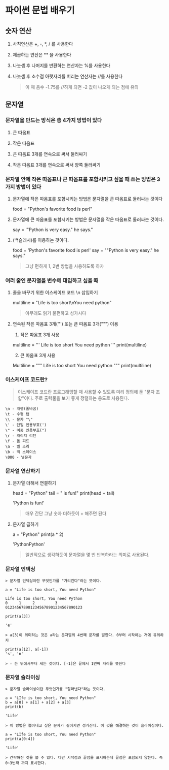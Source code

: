 ﻿# 파이썬 문법 배우기

## 숫자 연산

1. 사칙연산은 +, -, *, / 를 사용한다

2. 제곱하는 연산은 ** 을 사용한다

3. 나눗셈 후 나머지를 반환하는 연산자는 %를 사용한다

4. 나눗셈 후 소수점 아랫자리를 버리는 연산자는 //를 사용한다
   > 이 때 음수 -1.75를 //하게 되면 -2 값이 나오게 되는 점에 유의

## 문자열

### 문자열을 만드는 방식은 총 4가지 방법이 있다

1. 큰 따옴표

2. 작은 따옴표

3. 큰 따옴표 3개를 연속으로 써서 둘러싸기

4. 작은 따옴표 3개를 연속으로 써서 양쪽 둘러싸기


### 문자열 안에 작은 따옴표나 큰 따옴표를 포함시키고 싶을 때 쓰는 방법은 3가지 방법이 있다

1. 문자열에 작은 따옴표를 포함시키는 방법은 문자열을 큰 따옴표로 둘러싸는 것이다

	food = "Python's favorite food is perl"
    

2. 문자열에 큰 따옴표를 포함시키는 방법은 문자열을 작은 따옴표로 둘러싸는 것이다.

	say = '"Python is very easy." he says."
    
3. \(백슬래시)를 이용하는 것이다.

	food = 'Python\'s favorite food is perl'
	say = "\"Python is very easy.\" he says."

	> 그냥 편하게 1, 2번 방법을 사용하도록 하자

### 여러 줄인 문자열을 변수에 대입하고 싶을 때

1. 줄을 바꾸기 위한 이스케이프 코드 \n 삽입하기

	multiline = "Life is too short\nYou need python"
	
	> 아무래도 읽기 불편하고 성가시다
	

2. 연속된 작은 따옴표 3개(''') 또는 큰 따옴표 3개(""") 이용

	1) 작은 따옴표 3개 사용

	multiline = '''
	Life is too short
	You need python
	'''
	print(multiline)	
	
	2) 큰 따옴표 3개 사용
	
	Multiline = """
	Life is too short
	You need python
	"""
	print(multiline)		


### 이스케이프 코드란?

> 이스케이프 코드란 프로그래밍할 때 사용할 수 있도록 미리 정의해 둔 "문자 조합"이다.
주로 출력물을 보기 좋게 정렬하는 용도로 사용된다.

	\n - 개행(줄바꿈)
	\t - 수평 탭
	\\ - 문자 "\"
	\' - 단일 인용부호(')
	\" - 이중 인용부호(")
	\r - 캐리지 리턴
	\f - 폼 피드
	\a - 벨 소리
	\b - 백 스페이스
	\000 - 널문자

### 문자열 연산하기

1. 문자열 더해서 연결하기

	head = "Python"
	tail = " is fun!"
	print(head + tail)
	
	'Python is fun!'

	> 매우 간단 그냥 숫자 더하듯이 + 해주면 된다

2. 문자열 곱하기

	a = "Python"
	print(a * 2)
	
	'PythonPython'

	> 일반적으로 생각하듯이 문자열을 몇 번 반복하라는 의미로 사용된다.

### 문자열 인덱싱

    > 문자열 인덱싱이란 무엇인가를 "가리킨다"라는 뜻이다.

	a = "Life is too short, You need Python"
	
	Life is too short, You need Python
	0	  1	    2	      3
	0123456789012345678901234567890123
	
	print(a[3])

	'e'

	> a[3]이 의미하는 것은 a라는 문자열의 4번째 문자를 말한다. 0부터 시작하는 거에 유의하자
	
	print(a[12], a[-1])
	's', 'n'

	> - 는 뒤에서부터 세는 것이다. [-1]은 끝에서 1번째 자리를 뜻한다

	
### 문자열 슬라이싱

    > 문자열 슬라이싱이란 무엇인가를 "잘라낸다"라는 뜻이다.

	a = "LIfe is too short, You need Python"
	b = a[0] + a[1] + a[2] + a[3]
	print(b)

	'Life'

	> 이 방법은 뽑아내고 싶은 문자가 길어지면 성가신다. 이 것을 해결하는 것이 슬라이싱이다.

	a = "LIfe is too short, You need Python"
	print(a[0:4])
	
	'Life'

	> 간략해진 것을 볼 수 있다. 다만 시작점과 끝점을 표시하는데 끝점은 포함되지 않는다. 즉 0~3번째 까지 표시한다.

	

